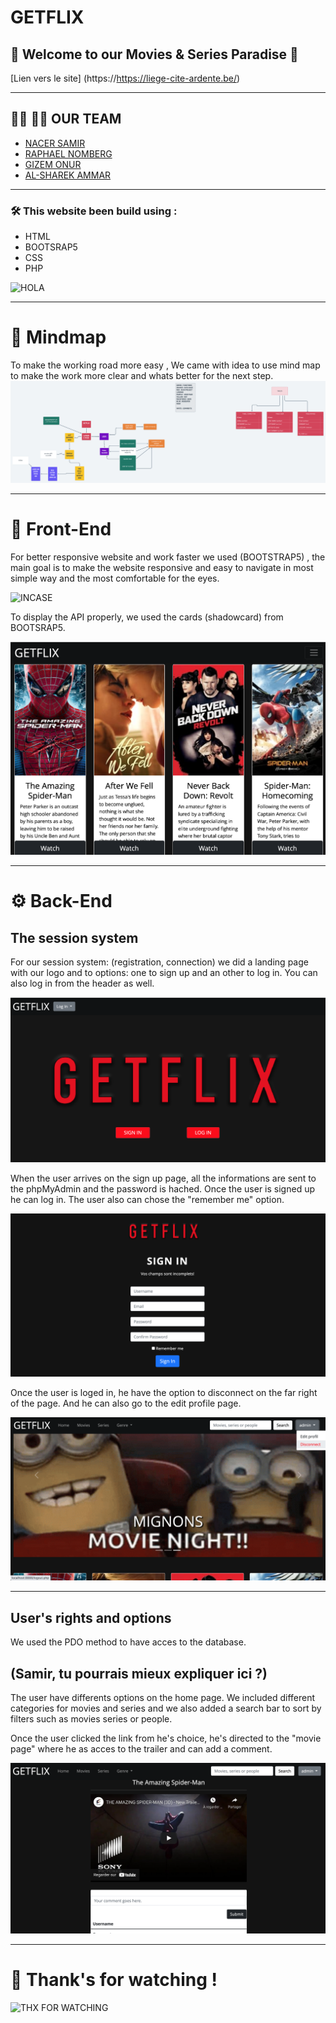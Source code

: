 # GETFLIX

## 👋 Welcome to our Movies & Series Paradise 👾 

[Lien vers le site] (https://https://liege-cite-ardente.be/) 

____
## 👩‍💻 🧑‍💻 OUR TEAM 
- [NACER SAMIR](https://github.com/nass22) 
- [RAPHAEL NOMBERG](https://github.com/Rapphi)
- [GIZEM ONUR](https://github.com/GizemOnur)
- [AL-SHAREK AMMAR](https://github.com/Alsharek)


---
### 🛠 **This website been build using :** 
 - HTML
 - BOOTSRAP5
 - CSS
 - PHP 

![HOLA](https://media.giphy.com/media/3oriNLx3dUqFgVi86I/giphy.gif)

------
# 🧠 Mindmap
To make the working road more easy , We came with idea to use mind map to make the work more clear and whats better for the next step.
![Mindmap](getflix2x.png)

-----
# 🎨 Front-End 
For better responsive website and work faster we used (BOOTSTRAP5)
, the main goal is to make the website responsive and easy to navigate in most simple way and the most comfortable for the eyes. 

![INCASE](https://media.giphy.com/media/YFkpsHWCsNUUo/giphy.gif)
 

To display the API properly, we used the cards (shadowcard) from BOOTSRAP5.

![CARDS](cards.png)


-----
# ⚙️ Back-End 

## **The session system**
For our session system: (registration, connection) we did a landing page with our logo and to options: one to sign up and an other to log in. You can also log in from the header as well.

![LANDING](landing.png)

When the user arrives on the sign up page, all the informations are sent to the phpMyAdmin and the password is hached. Once the user is signed up he can log in. The user also can chose the "remember me" option.

![SIGNUP](signin.png)

Once the user is loged in, he have the option to disconnect on the far right of the page. And he can also go to the edit profile page. 

![HOMEPAGE](homepage.png)


 -----

##  **User's rights and options**

We used the PDO method to have acces to the database. 

## (Samir, tu pourrais mieux expliquer ici ?)

The user have differents options on the home page. We included different categories for movies and series and we also added a search bar to sort by filters such as movies series or people. 


Once the user clicked the link from he's choice, he's directed to the "movie page" where he as acces to the trailer and can add a comment. 

![COMMENT](moviepage.png)

----
# 🐸 Thank's for watching !
![THX FOR WATCHING](https://media.giphy.com/media/26BRuo6sLetdllPAQ/giphy-downsized-large.gif)
